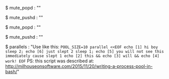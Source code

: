 
$ mute_popd  : ""

$ mute_pushd  : ""


$ mute_popd  : ""

$ mute_pushd  : ""

$ parallels  : "Use like this: `POOL_SIZE=10 parallel <<EOF echo [1] hi boy sleep 2; echo [6] just slept 2 sleep 1; echo [5] you will not see this immediately cause slept 1 echo [2] this && echo [3] will && echo [4] work! EOF` PS: this script was described at: http://milhouseonsoftware.com/2015/11/20/writing-a-process-pool-in-bash/"

